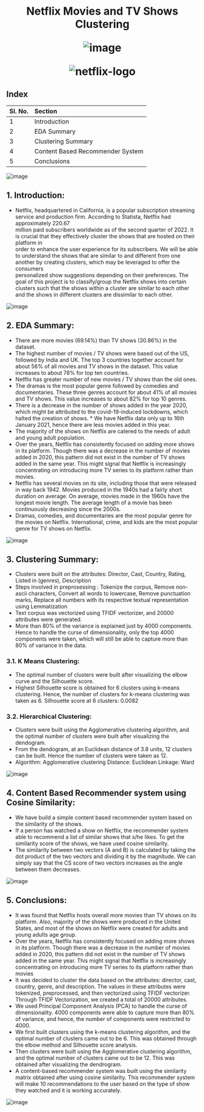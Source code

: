 <h1 align="center">  Netflix Movies and TV Shows Clustering

![image](https://raw.githubusercontent.com/andreasbm/readme/master/assets/lines/rainbow.png)

![netflix-logo](https://user-images.githubusercontent.com/107321295/207647542-f2fe8643-81da-407a-94df-112ba72c8d1a.gif)


## Index
| Sl. No. | Section         |  
|:--------|:-------------------------|
|    1    |  Introduction | 
|    2    |  EDA Summary  | 
|    3    |  Clustering Summary | 
|    4    |  Content Based Recommender System |
| 5       |  Conclusions |

![image](https://raw.githubusercontent.com/andreasbm/readme/master/assets/lines/rainbow.png)

## 1. Introduction:
* Netflix, headquartered in California, is a popular subscription streaming service and production firm. According to Statista, Netflix had approximately 220.67      
  million paid subscribers worldwide as of the second quarter of 2022. It is crucial that they effectively cluster the shows that are hosted on their platform in    
  order to enhance the user experience for its subscribers.
  We will be able to understand the shows that are similar to and different from one another by creating clusters, which may be leveraged to offer the consumers  
  personalized show suggestions depending on their preferences.
  The goal of this project is to classify/group the Netflix shows into certain clusters such that the shows within a cluster are similar to each other and the shows     in different clusters are dissimilar to each other.
  
![image](https://raw.githubusercontent.com/andreasbm/readme/master/assets/lines/rainbow.png)

## 2. EDA Summary:
* There are more movies (69.14%) than TV shows (30.86%) in the dataset.
* The highest number of movies / TV shows were based out of the US, followed by India and UK. The top 3 countries together account for about 56% of all movies and TV shows in the dataset. This value increases to about 78% for top ten countries.
* Netflix has greater number of new movies / TV shows than the old ones.
* The dramas is the most popular genre followed by comedies and documentaries. These three genres account for about 41% of all movies and TV shows. This value increases to about 82% for top 10 genres.
* There is a decrease in the number of shows added in the year 2020, which might be attributed to the covid-19-induced lockdowns, which halted the creation of shows. * We have Netflix data only up to 16th January 2021, hence there are less movies added in this year.
* The majority of the shows on Netflix are catered to the needs of adult and young adult population.
* Over the years, Netflix has consistently focused on adding more shows in its platform. Though there was a decrease in the number of movies added in 2020, this pattern did not exist in the number of TV shows added in the same year. This might signal that Netflix is increasingly concentrating on introducing more TV series to its platform rather than movies.
* Netflix has several movies on its site, including those that were released in way back 1942. Movies produced in the 1940s had a fairly short duration on average. On average, movies made in the 1960s have the longest movie length. The average length of a movie has been continuously decreasing since the 2000s.
* Dramas, comedies, and documentaries are the most popular genre for the movies on Netflix. International, crime, and kids are the most popular genre for TV shows on Netflix.
  
![image](https://raw.githubusercontent.com/andreasbm/readme/master/assets/lines/rainbow.png)

## 3. Clustering Summary:
* Clusters were built on the attributes: Director, Cast, Country, Rating, Listed in (genres), Description
* Steps involved in preprosessing : Tokenize the corpus, Remove non-ascii characters, Convert all words to lowercase, Remove punctuation marks, Replace all numbers with its respective textual representation using Lemmatization
* Text corpus was vectorized using TFIDF vectorizer, and 20000 attributes were generated.
* More than 80% of the variance is explained just by 4000 components. Hence to handle the curse of dimensionality, only the top 4000 components were taken, which will still be able to capture more than 80% of variance in the data.
### 3.1. K Means Clustering:
* The optimal number of clusters were built after visualizing the elbow curve and the Silhouette score.
* Highest Silhouette score is obtained for 6 clusters using k-means clustering. Hence, the number of clusters for k-means clustering was taken as 6.
Silhouette score at 6 clusters: 0.0082
### 3.2. Hierarchical Clustering:
* Clusters were built using the Agglomerative clustering algorithm, and the optimal number of clusters were built after visualizing the dendogram.
* From the dendogram, at an Euclidean distance of 3.8 units, 12 clusters can be built. Hence the number of clusters were taken as 12.
* Algorithm: Agglomerative clustering
Distance: Euclidean
Linkage: Ward
  
![image](https://raw.githubusercontent.com/andreasbm/readme/master/assets/lines/rainbow.png)

## 4. Content Based Recommender system using Cosine Similarity:
* We have build a simple content based recommender system based on the similarity of the shows.
* If a person has watched a show on Netflix, the recommender system able to recommend a list of similar shows that s/he likes. To get the similarity score of the shows, we have used cosine similarity.
* The similarity between two vectors (A and B) is calculated by taking the dot product of the two vectors and dividing it by the magnitude. We can simply say that the CS score of two vectors increases as the angle between them decreases.
  
![image](https://raw.githubusercontent.com/andreasbm/readme/master/assets/lines/rainbow.png)

## 5. Conclusions:
* 	It was found that Netflix hosts overall more movies than TV shows on its platform. Also, majority of the shows were produced in the United States, and most of the shows on Netflix were created for adults and young adults age group.
*	Over the years, Netflix has consistently focused on adding more shows in its platform. Though there was a decrease in the number of movies added in 2020, this pattern did not exist in the number of TV shows added in the same year. This might signal that Netflix is increasingly concentrating on introducing more TV series to its platform rather than movies
*	It was decided to cluster the data based on the attributes: director, cast, country, genre, and description. The values in these attributes were tokenized, preprocessed, and then vectorized using TFIDF vectorizer. Through TFIDF Vectorization, we created a total of 20000 attributes.
*	We used Principal Component Analysis (PCA) to handle the curse of dimensionality. 4000 components were able to capture more than 80% of variance, and hence, the number of components were restricted to 4000.
*	We first built clusters using the k-means clustering algorithm, and the optimal number of clusters came out to be 6. This was obtained through the elbow method and Silhouette score analysis.
*	Then clusters were built using the Agglomerative clustering algorithm, and the optimal number of clusters came out to be 12. This was obtained after visualizing the dendrogram.
*	A content-based recommender system was built using the similarity matrix obtained after using cosine similarity. This recommender system will make 10 recommendations to the user based on the type of show they watched and it is working accurately.
  
![image](https://raw.githubusercontent.com/andreasbm/readme/master/assets/lines/rainbow.png)
